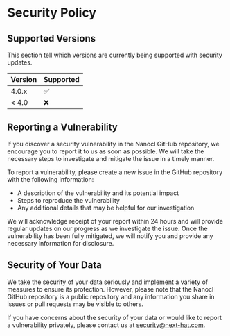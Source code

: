 # Security Policy

## Supported Versions

This section tell which versions are currently being supported with security updates.

| Version | Supported          |
| ------- | ------------------ |
| 4.0.x   | :white_check_mark: |
| < 4.0   | :x:                |

## Reporting a Vulnerability

If you discover a security vulnerability in the Nanocl GitHub repository, we encourage you to report it to us as soon as possible. We will take the necessary steps to investigate and mitigate the issue in a timely manner.

To report a vulnerability, please create a new issue in the GitHub repository with the following information:

* A description of the vulnerability and its potential impact
* Steps to reproduce the vulnerability
* Any additional details that may be helpful for our investigation

We will acknowledge receipt of your report within 24 hours and will provide regular updates on our progress as we investigate the issue. Once the vulnerability has been fully mitigated, we will notify you and provide any necessary information for disclosure.

## Security of Your Data

We take the security of your data seriously and implement a variety of measures to ensure its protection. However, please note that the Nanocl GitHub repository is a public repository and any information you share in issues or pull requests may be visible to others.

If you have concerns about the security of your data or would like to report a vulnerability privately, please contact us at security@next-hat.com.
